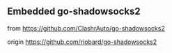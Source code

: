 ## Embedded go-shadowsocks2

from https://github.com/ClashrAuto/go-shadowsocks2

origin https://github.com/riobard/go-shadowsocks2
